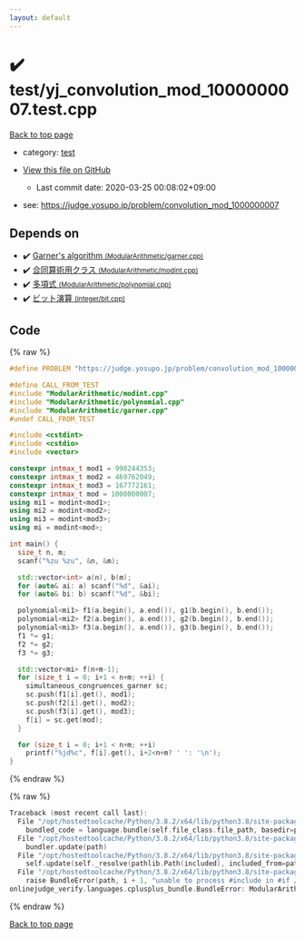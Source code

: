 ```yaml
---
layout: default
---
```


<!-- mathjax config similar to math.stackexchange -->
<script type="text/javascript" async
  src="https://cdnjs.cloudflare.com/ajax/libs/mathjax/2.7.5/MathJax.js?config=TeX-MML-AM_CHTML">
</script>
<script type="text/x-mathjax-config">
  MathJax.Hub.Config({
    TeX: { equationNumbers: { autoNumber: "AMS" }},
    tex2jax: {
      inlineMath: [ ['$','$'] ],
      processEscapes: true
    },
    "HTML-CSS": { matchFontHeight: false },
    displayAlign: "left",
    displayIndent: "2em"
  });
</script>

<script type="text/javascript" src="https://cdnjs.cloudflare.com/ajax/libs/jquery/3.4.1/jquery.min.js"></script>
<script src="https://cdn.jsdelivr.net/npm/jquery-balloon-js@1.1.2/jquery.balloon.min.js" integrity="sha256-ZEYs9VrgAeNuPvs15E39OsyOJaIkXEEt10fzxJ20+2I=" crossorigin="anonymous"></script>
<script type="text/javascript" src="../../assets/js/copy-button.js"></script>
<link rel="stylesheet" href="../../assets/css/copy-button.css" />


# :heavy_check_mark: test/yj_convolution_mod_1000000007.test.cpp

<a href="../../index.html">Back to top page</a>

* category: <a href="../../index.html#098f6bcd4621d373cade4e832627b4f6">test</a>
* <a href="{{ site.github.repository_url }}/blob/master/test/yj_convolution_mod_1000000007.test.cpp">View this file on GitHub</a>
    - Last commit date: 2020-03-25 00:08:02+09:00


* see: <a href="https://judge.yosupo.jp/problem/convolution_mod_1000000007">https://judge.yosupo.jp/problem/convolution_mod_1000000007</a>


## Depends on

* :heavy_check_mark: <a href="../../library/ModularArithmetic/garner.cpp.html">Garner's algorithm <small>(ModularArithmetic/garner.cpp)</small></a>
* :heavy_check_mark: <a href="../../library/ModularArithmetic/modint.cpp.html">合同算術用クラス <small>(ModularArithmetic/modint.cpp)</small></a>
* :heavy_check_mark: <a href="../../library/ModularArithmetic/polynomial.cpp.html">多項式 <small>(ModularArithmetic/polynomial.cpp)</small></a>
* :heavy_check_mark: <a href="../../library/integer/bit.cpp.html">ビット演算 <small>(integer/bit.cpp)</small></a>


## Code

<a id="unbundled"></a>
{% raw %}
```cpp
#define PROBLEM "https://judge.yosupo.jp/problem/convolution_mod_1000000007"

#define CALL_FROM_TEST
#include "ModularArithmetic/modint.cpp"
#include "ModularArithmetic/polynomial.cpp"
#include "ModularArithmetic/garner.cpp"
#undef CALL_FROM_TEST

#include <cstdint>
#include <cstdio>
#include <vector>

constexpr intmax_t mod1 = 998244353;
constexpr intmax_t mod2 = 469762049;
constexpr intmax_t mod3 = 167772161;
constexpr intmax_t mod = 1000000007;
using mi1 = modint<mod1>;
using mi2 = modint<mod2>;
using mi3 = modint<mod3>;
using mi = modint<mod>;

int main() {
  size_t n, m;
  scanf("%zu %zu", &n, &m);

  std::vector<int> a(n), b(m);
  for (auto& ai: a) scanf("%d", &ai);
  for (auto& bi: b) scanf("%d", &bi);

  polynomial<mi1> f1(a.begin(), a.end()), g1(b.begin(), b.end());
  polynomial<mi2> f2(a.begin(), a.end()), g2(b.begin(), b.end());
  polynomial<mi3> f3(a.begin(), a.end()), g3(b.begin(), b.end());
  f1 *= g1;
  f2 *= g2;
  f3 *= g3;

  std::vector<mi> f(n+m-1);
  for (size_t i = 0; i+1 < n+m; ++i) {
    simultaneous_congruences_garner sc;
    sc.push(f1[i].get(), mod1);
    sc.push(f2[i].get(), mod2);
    sc.push(f3[i].get(), mod3);
    f[i] = sc.get(mod);
  }

  for (size_t i = 0; i+1 < n+m; ++i)
    printf("%jd%c", f[i].get(), i+2<n+m? ' ': '\n');
}

```
{% endraw %}

<a id="bundled"></a>
{% raw %}
```cpp
Traceback (most recent call last):
  File "/opt/hostedtoolcache/Python/3.8.2/x64/lib/python3.8/site-packages/onlinejudge_verify/docs.py", line 340, in write_contents
    bundled_code = language.bundle(self.file_class.file_path, basedir=pathlib.Path.cwd())
  File "/opt/hostedtoolcache/Python/3.8.2/x64/lib/python3.8/site-packages/onlinejudge_verify/languages/cplusplus.py", line 170, in bundle
    bundler.update(path)
  File "/opt/hostedtoolcache/Python/3.8.2/x64/lib/python3.8/site-packages/onlinejudge_verify/languages/cplusplus_bundle.py", line 282, in update
    self.update(self._resolve(pathlib.Path(included), included_from=path))
  File "/opt/hostedtoolcache/Python/3.8.2/x64/lib/python3.8/site-packages/onlinejudge_verify/languages/cplusplus_bundle.py", line 281, in update
    raise BundleError(path, i + 1, "unable to process #include in #if / #ifdef / #ifndef other than include guards")
onlinejudge_verify.languages.cplusplus_bundle.BundleError: ModularArithmetic/polynomial.cpp: line 10: unable to process #include in #if / #ifdef / #ifndef other than include guards

```
{% endraw %}

<a href="../../index.html">Back to top page</a>

